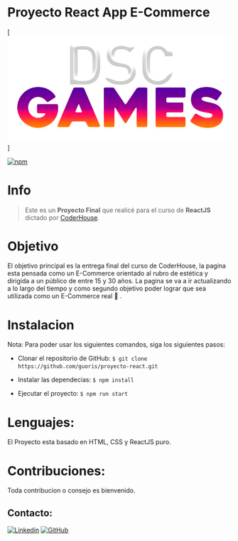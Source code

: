 # Proyecto React App E-Commerce

[![logo](https://raw.githubusercontent.com/guoris/proyecto-react/master/src/assets/img/logo.png)]

[![npm](https://img.shields.io/badge/npm-6.14.15-orange)](https://www.npmjs.com/package/npm/v/6.14.16)


# Info
> Este es un **Proyecto Final** que realicé para el curso de **ReactJS** dictado por [CoderHouse](https://www.coderhouse.com).

# Objetivo
El objetivo principal es la entrega final del curso de CoderHouse, la pagina esta pensada como un E-Commerce orientado al rubro de estética y dirigida a un público de entre 15 y 30 años. La pagina se va a ir actualizando a lo largo del tiempo y como segundo objetivo poder lograr que sea utilizada como un E-Commerce real 🚀 .

# Instalacion

Nota: Para poder usar los siguientes comandos, siga los siguientes pasos:

- Clonar el repositorio de GitHub:
`$ git clone https://github.com/guoris/proyecto-react.git `

- Instalar las dependecias:
`$ npm install`

- Ejecutar el proyecto:
`$ npm run start`

# Lenguajes:
El Proyecto esta basado en HTML, CSS y ReactJS puro.

# Contribuciones:
Toda contribucion o consejo es bienvenido.

## Contacto:
[![Linkedin](https://img.shields.io/badge/LinkedIn-informational?style=for-the-badge&logo=linkedin&logoColor=fff&color=23272d)](https://www.linkedin.com/in/felipe-giancola/) [![GitHub](https://img.shields.io/badge/GitHub-informational?style=for-the-badge&logo=GitHub&logoColor=fff&color=23272d)](https://github.com/guoris)
